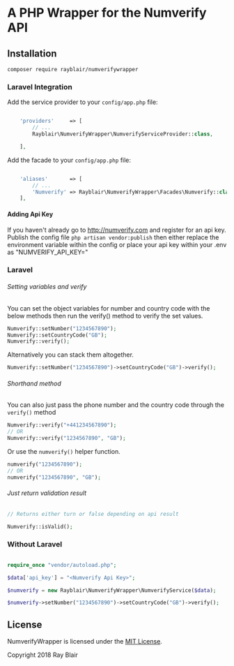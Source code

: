 # A PHP Wrapper for the Numverify API

## Installation

` composer require rayblair/numverifywrapper `

### Laravel Integration

Add the service provider to your `config/app.php` file:

```php

    'providers'     => [
        // ...
        Rayblair\NumverifyWrapper\NumverifyServiceProvider::class,

    ],
```

Add the facade to your `config/app.php` file:

```php

    'aliases'       => [
        // ...
        'Numverify' => Rayblair\NumverifyWrapper\Facades\Numverify::class,
    ],

```
#### Adding Api Key

If you haven't already go to http://numverify.com and register for an api key.
Publish the config file `php artisan vendor:publish` then either replace the environment variable within the config or place your api key within your .env as "NUMVERIFY_API_KEY=<Numverify Api Key>"

### Laravel

###### Setting variables and verify

You can set the object variables for number and country code with the below methods then run the verify() method to verify the set values.

```php
Numverify::setNumber("1234567890");
Numverify::setCountryCode("GB");
Numverify::verify();
```

Alternatively you can stack them altogether.

```php
Numverify::setNumber("1234567890")->setCountryCode("GB")->verify();
```

###### Shorthand method

You can also just pass the phone number and the country code through the `verify()` method

```php
Numverify::verify("+441234567890");
// OR
Numverify::verify("1234567890", "GB");
```

Or use the `numverify()` helper function.

```php
numverify("1234567890");
// OR
numverify("1234567890", "GB");
```

###### Just return validation result

```php
// Returns either turn or false depending on api result

Numverify::isValid();
```


### Without Laravel

```php

require_once "vendor/autoload.php";

$data['api_key'] = "<Numverify Api Key>";

$numverify = new Rayblair\NumverifyWrapper\NumverifyService($data);

$numverify->setNumber("1234567890")->setCountryCode("GB")->verify();

```


## License

NumverifyWrapper is licensed under the [MIT License](http://opensource.org/licenses/MIT).

Copyright 2018 Ray Blair
